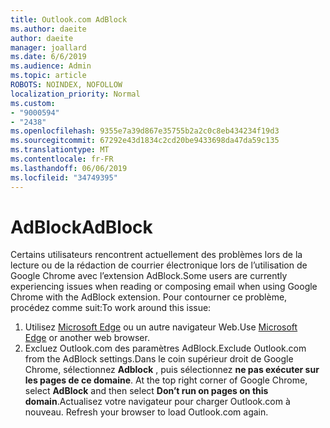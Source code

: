```yaml
---
title: Outlook.com AdBlock
ms.author: daeite
author: daeite
manager: joallard
ms.date: 6/6/2019
ms.audience: Admin
ms.topic: article
ROBOTS: NOINDEX, NOFOLLOW
localization_priority: Normal
ms.custom:
- "9000594"
- "2438"
ms.openlocfilehash: 9355e7a39d867e35755b2a2c0c8eb434234f19d3
ms.sourcegitcommit: 67292e43d1834c2cd20be9433698da47da59c135
ms.translationtype: MT
ms.contentlocale: fr-FR
ms.lasthandoff: 06/06/2019
ms.locfileid: "34749395"
---
```

# <a name="adblock"></a><span data-ttu-id="b9c96-102">AdBlock</span><span class="sxs-lookup"><span data-stu-id="b9c96-102">AdBlock</span></span>

<span data-ttu-id="b9c96-103">Certains utilisateurs rencontrent actuellement des problèmes lors de la lecture ou de la rédaction de courrier électronique lors de l’utilisation de Google Chrome avec l’extension AdBlock.</span><span class="sxs-lookup"><span data-stu-id="b9c96-103">Some users are currently experiencing issues when reading or composing email when using Google Chrome with the AdBlock extension.</span></span> <span data-ttu-id="b9c96-104">Pour contourner ce problème, procédez comme suit:</span><span class="sxs-lookup"><span data-stu-id="b9c96-104">To work around this issue:</span></span>

1. <span data-ttu-id="b9c96-105">Utilisez [Microsoft Edge](https://www.microsoft.com/windows/microsoft-edge) ou un autre navigateur Web.</span><span class="sxs-lookup"><span data-stu-id="b9c96-105">Use [Microsoft Edge](https://www.microsoft.com/windows/microsoft-edge) or another web browser.</span></span>
1. <span data-ttu-id="b9c96-106">Excluez Outlook.com des paramètres AdBlock.</span><span class="sxs-lookup"><span data-stu-id="b9c96-106">Exclude Outlook.com from the AdBlock settings.</span></span><span data-ttu-id="b9c96-107">Dans le coin supérieur droit de Google Chrome, sélectionnez **Adblock** , puis sélectionnez **ne pas exécuter sur les pages de ce domaine**.</span><span class="sxs-lookup"><span data-stu-id="b9c96-107"> At the top right corner of Google Chrome, select **AdBlock** and then select **Don’t run on pages on this domain**.</span></span><span data-ttu-id="b9c96-108">Actualisez votre navigateur pour charger Outlook.com à nouveau.</span><span class="sxs-lookup"><span data-stu-id="b9c96-108"> Refresh your browser to load Outlook.com again.</span></span>